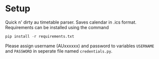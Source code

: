 # Setup
Quick n' dirty au timetable parser. Saves calendar in .ics format. Requirements can be installed using the command
```python
pip install -r requirements.txt
```
Please assign username (AUxxxxxx) and password to variables `USERNAME` and `PASSWORD` in seperate file named `credentials.py`.
